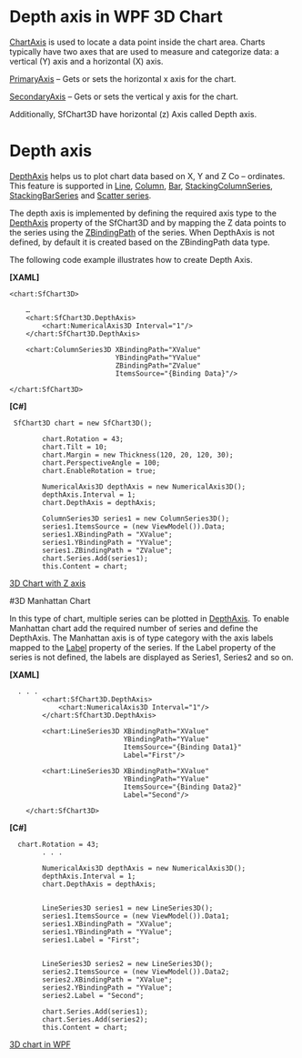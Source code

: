 # Depth axis in WPF 3D Chart

[ChartAxis](https://help.syncfusion.com/cr/cref_files/wpf/Syncfusion.SfChart.WPF~Syncfusion.UI.Xaml.Charts.ChartAxis.html#) is used to locate a data point inside the chart area. Charts typically have two axes that are used to measure and categorize data: a vertical (Y) axis and a horizontal (X) axis. 

[PrimaryAxis](https://help.syncfusion.com/cr/cref_files/wpf/Syncfusion.SfChart.WPF~Syncfusion.UI.Xaml.Charts.SfChart3D~PrimaryAxis.html) – Gets or sets the horizontal x axis for the chart.

[SecondaryAxis](https://help.syncfusion.com/cr/cref_files/wpf/Syncfusion.SfChart.WPF~Syncfusion.UI.Xaml.Charts.SfChart3D~SecondaryAxis.html) – Gets or sets the vertical y axis for the chart.

Additionally, SfChart3D have horizontal (z) Axis called Depth axis.

# Depth axis

[DepthAxis](https://help.syncfusion.com/cr/cref_files/wpf/Syncfusion.SfChart.WPF~Syncfusion.UI.Xaml.Charts.SfChart3D~DepthAxis.html) helps us to plot chart data based on X, Y and Z Co – ordinates. This feature is supported in [Line](https://help.syncfusion.com/cr/cref_files/wpf/Syncfusion.SfChart.WPF~Syncfusion.UI.Xaml.Charts.LineSeries3D.html), [Column](https://help.syncfusion.com/cr/cref_files/wpf/Syncfusion.SfChart.WPF~Syncfusion.UI.Xaml.Charts.ColumnSeries3D.html), [Bar](https://help.syncfusion.com/cr/cref_files/wpf/Syncfusion.SfChart.WPF~Syncfusion.UI.Xaml.Charts.BarSeries3D.html), [StackingColumnSeries](https://help.syncfusion.com/cr/cref_files/wpf/Syncfusion.SfChart.WPF~Syncfusion.UI.Xaml.Charts.StackingColumnSeries3D.html), [StackingBarSeries](https://help.syncfusion.com/cr/cref_files/wpf/Syncfusion.SfChart.WPF~Syncfusion.UI.Xaml.Charts.StackingBarSeries3D.html) and [Scatter series](https://help.syncfusion.com/cr/cref_files/wpf/Syncfusion.SfChart.WPF~Syncfusion.UI.Xaml.Charts.StackingBarSeries3D.html). 

The depth axis is implemented by defining the required axis type to the [DepthAxis](https://help.syncfusion.com/cr/cref_files/wpf/Syncfusion.SfChart.WPF~Syncfusion.UI.Xaml.Charts.SfChart3D~DepthAxis.html) property of the SfChart3D and by mapping the  Z data points to the series using the [ZBindingPath](https://help.syncfusion.com/cr/cref_files/wpf/Syncfusion.SfChart.WPF~Syncfusion.UI.Xaml.Charts.XyzDataSeries3D~ZBindingPath.html) of the series. When DepthAxis is not defined, by default it is created based on the ZBindingPath data type.

The following code example illustrates how to create Depth Axis.

**[XAML]**
```
<chart:SfChart3D>
 
    …
    <chart:SfChart3D.DepthAxis>
        <chart:NumericalAxis3D Interval="1"/>
    </chart:SfChart3D.DepthAxis>

    <chart:ColumnSeries3D XBindingPath="XValue"                                
                          YBindingPath="YValue"
                          ZBindingPath="ZValue"
                          ItemsSource="{Binding Data}"/>

</chart:SfChart3D>
```
**[C#]**

```
 SfChart3D chart = new SfChart3D();

        chart.Rotation = 43;
        chart.Tilt = 10;
        chart.Margin = new Thickness(120, 20, 120, 30);
        chart.PerspectiveAngle = 100;
        chart.EnableRotation = true;

        NumericalAxis3D depthAxis = new NumericalAxis3D();
        depthAxis.Interval = 1;
        chart.DepthAxis = depthAxis;

        ColumnSeries3D series1 = new ColumnSeries3D();
        series1.ItemsSource = (new ViewModel()).Data;
        series1.XBindingPath = "XValue";
        series1.YBindingPath = "YValue";
        series1.ZBindingPath = "ZValue";
        chart.Series.Add(series1);
        this.Content = chart;
```
[3D Chart with Z axis](SfChart3D_ZAxis.png)

#3D Manhattan Chart

In this type of chart, multiple series can be plotted in [DepthAxis](https://help.syncfusion.com/cr/cref_files/wpf/Syncfusion.SfChart.WPF~Syncfusion.UI.Xaml.Charts.SfChart3D~DepthAxis.html). To enable Manhattan chart add the required number of series and define the DepthAxis. The Manhattan axis is of type category with the axis labels mapped to the [Label](https://help.syncfusion.com/cr/cref_files/wpf/Syncfusion.SfChart.WPF~Syncfusion.UI.Xaml.Charts.ChartSeriesBase~Label.html) property of the series. If the Label property of the series is not defined, the labels are displayed as Series1, Series2 and so on.

**[XAML]**

```
  . . . 
        <chart:SfChart3D.DepthAxis>
            <chart:NumericalAxis3D Interval="1"/>
        </chart:SfChart3D.DepthAxis>

        <chart:LineSeries3D XBindingPath="XValue"                                
                            YBindingPath="YValue"                         
                            ItemsSource="{Binding Data1}" 
                            Label="First"/>

        <chart:LineSeries3D XBindingPath="XValue"                                
                            YBindingPath="YValue"                         
                            ItemsSource="{Binding Data2}" 
                            Label="Second"/>

    </chart:SfChart3D>
```

**[C#]**

```
  chart.Rotation = 43;
        . . . 

        NumericalAxis3D depthAxis = new NumericalAxis3D();
        depthAxis.Interval = 1;
        chart.DepthAxis = depthAxis;


        LineSeries3D series1 = new LineSeries3D();
        series1.ItemsSource = (new ViewModel()).Data1;
        series1.XBindingPath = "XValue";
        series1.YBindingPath = "YValue";
        series1.Label = "First";


        LineSeries3D series2 = new LineSeries3D();
        series2.ItemsSource = (new ViewModel()).Data2;
        series2.XBindingPath = "XValue";
        series2.YBindingPath = "YValue";
        series2.Label = "Second";

        chart.Series.Add(series1);
        chart.Series.Add(series2);
        this.Content = chart;

```
[3D chart in WPF](Manhattan_Chart.png)
